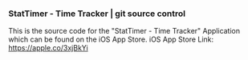 ### StatTimer - Time Tracker | git source control

This is the source code for the "StatTimer - Time Tracker" Application which can be found on the iOS App Store. 
iOS App Store Link: https://apple.co/3xjBkYi

